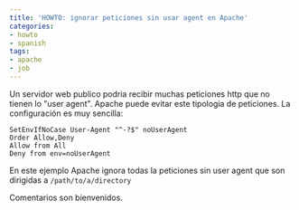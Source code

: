 ```yaml
---
title: 'HOWTO: ignorar peticiones sin usar agent en Apache'
categories:
- howto
- spanish
tags:
- apache
- job
---
```

Un servidor web publico podria recibir muchas peticiones http que no tienen lo
"user agent". Apache puede evitar este tipologia de peticiones. La
configuración es muy sencilla:

```
SetEnvIfNoCase User-Agent "^-?$" noUserAgent  
Order Allow,Deny  
Allow from All  
Deny from env=noUserAgent
```
  
En este ejemplo Apache ignora todas la peticiones sin user agent que son
dirigidas a `/path/to/a/directory`

Comentarios son bienvenidos.
